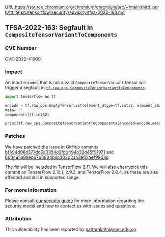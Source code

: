 URL:https://source.chromium.org/chromium/chromium/src/+/main:third_party\tflite\src\tensorflow\security\advisory\tfsa-2022-163.md
## TFSA-2022-163: Segfault in `CompositeTensorVariantToComponents`

### CVE Number
CVE-2022-41909

### Impact
An input `encoded` that is not a valid `CompositeTensorVariant` tensor will trigger a segfault in [`tf.raw_ops.CompositeTensorVariantToComponents`](https://github.com/tensorflow/tensorflow/blob/master/tensorflow/python/lib/core/py_func.cc).

```python
import tensorflow as tf

encode = tf.raw_ops.EmptyTensorList(element_dtype=tf.int32, element_shape=[10, 15], max_num_elements=2)
meta= ""
component=[tf.int32]

print(tf.raw_ops.CompositeTensorVariantToComponents(encoded=encode,metadata=meta,Tcomponents=component))
```

### Patches
We have patched the issue in GitHub commits [bf594d08d377dc6a3354d9fdb494b32d45f91971](https://github.com/tensorflow/tensorflow/commit/bf594d08d377dc6a3354d9fdb494b32d45f91971) and [660ce5a89eb6766834bdc303d2ab3902aef99d3d](https://github.com/tensorflow/tensorflow/commit/660ce5a89eb6766834bdc303d2ab3902aef99d3d).

The fix will be included in TensorFlow 2.11. We will also cherrypick this commit on TensorFlow 2.10.1, 2.9.3, and TensorFlow 2.8.4, as these are also affected and still in supported range.


### For more information
Please consult [our security guide](https://github.com/tensorflow/tensorflow/blob/master/SECURITY.md) for more information regarding the security model and how to contact us with issues and questions.


### Attribution
This vulnerability has been reported by pattarakritr@smu.edu.sg
